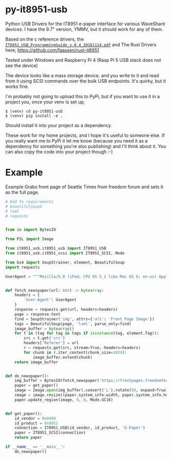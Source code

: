 # py-it8951-usb
Python USB Drivers for the IT8951 e-paper interface for various WaveShare devices. I have the 9.7" version, YMMV, but
it should work for any of them.

Based on the c reference drivers, the 
[`IT8951_USB_ProgrammingGuide_v.0.4_20161114.pdf`](https://www.waveshare.com/w/upload/c/c9/IT8951_USB_ProgrammingGuide_v.0.4_20161114.pdf) and 
The Rust Drivers here; https://github.com/faassen/rust-it8951

Tested under Windows and Raspberry Pi 4 (Rasp Pi 5 USB stack does not see the device)

The device looks like a mass storage device, and you write to it and read from it using SCSI commands over the bulk 
USB endpoints. It's quirky, but it works fine.

I'm probably not going to upload this to PyPi, but if you want to use it in a project you, once your venv is set up;

```shell
$ (venv) cd py-it8951-usb
$ (venv) pip install -e .
```

Should install it into your project as a dependency.

These work for my home projects, and I hope it's useful to someone else. If you really want me to PyPi it let me know
(because you need it as a dependency for something you're also publishing) and I'll think about it. You can also copy
the code into your project though :-)

# Example

Example Grabs front page of Seattle Times from freedom forum and sets it as the full page.

```python
# Add to requirements
# beautifulsoup4
# lxml
# requests


from io import BytesIO

from PIL import Image

from it8951_usb.it8951_usb import IT8951_USB
from it8951_usb.it8951_scsi import IT8951_SCSI, Mode

from bs4 import SoupStrainer, element, BeautifulSoup
import requests

UserAgent = """Mozilla/5.0 (iPad; CPU OS 5_1 like Mac OS X; en-us) AppleWebKit/534.46 (KHTML, like Gecko) Version/5.1 Mobile/9B176 Safari/7534.48.3"""


def fetch_newspaper(url: str) -> bytearray:
    headers = {
        'User-Agent': UserAgent
    }
    response = requests.get(url, headers=headers)
    page = response.text
    find = SoupStrainer('img', attrs={'alt': 'Front Page Image'})
    tags = BeautifulSoup(page, 'lxml', parse_only=find)
    image_buffer = bytearray()
    for t in (tag for tag in tags if isinstance(tag, element.Tag)):
        src = t.get('src')
        headers['Referer'] = url
        r = requests.get(src, stream=True, headers=headers)
        for chunk in r.iter_content(chunk_size=1024):
            image_buffer.extend(chunk)
    return image_buffer


def do_newspaper():
    img_buffer = BytesIO(fetch_newspaper('https://frontpages.freedomforum.org/newspapers/wa_st-The_Seattle_Times'))
    paper = get_paper()
    image = Image.open(img_buffer).convert('L').rotate(90, expand=True)
    image = image.resize((paper.system_info.width, paper.system_info.height))
    paper.update_region(image, 0, 0, Mode.GC16)


def get_paper():
    id_vendor = 0x048d
    id_product = 0x8951
    connection = IT8951_USB(id_vendor, id_product, 'E-Paper')
    paper = IT8951_SCSI(connection)
    return paper

if __name__ == '__main__':
    do_newspaper()
```
